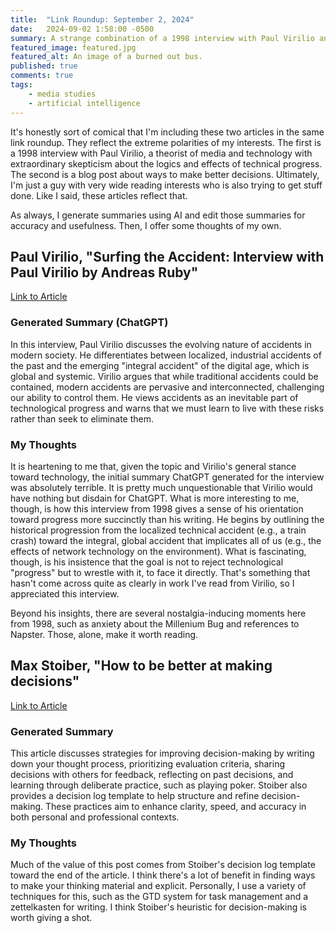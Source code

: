 ```yaml
---
title:  "Link Roundup: September 2, 2024"
date:   2024-09-02 1:58:00 -0500
summary: A strange combination of a 1998 interview with Paul Virilio and a blog post about ways to make better decisions. 
featured_image: featured.jpg
featured_alt: An image of a burned out bus.
published: true
comments: true
tags:
    - media studies
    - artificial intelligence
---
```


It's honestly sort of comical that I'm including these two articles in
the same link roundup. They reflect the extreme polarities of my
interests. The first is a 1998 interview with Paul Virilio, a theorist
of media and technology with extraordinary skepticism about the logics
and effects of technical progress. The second is a blog post about ways
to make better decisions. Ultimately, I'm just a guy with very wide
reading interests who is also trying to get stuff done. Like I said,
these articles reflect that.

As always, I generate summaries using AI and edit those summaries for
accuracy and usefulness. Then, I offer some thoughts of my own.

## Paul Virilio, "Surfing the Accident: Interview with Paul Virilio by Andreas Ruby"

[Link to Article](https://v2.nl/articles/surfing-the-accident)

### Generated Summary (ChatGPT)

In this interview, Paul Virilio discusses the evolving nature of
accidents in modern society. He differentiates between localized,
industrial accidents of the past and the emerging \"integral accident\"
of the digital age, which is global and systemic. Virilio argues that
while traditional accidents could be contained, modern accidents are
pervasive and interconnected, challenging our ability to control them.
He views accidents as an inevitable part of technological progress and
warns that we must learn to live with these risks rather than seek to
eliminate them.

### My Thoughts

It is heartening to me that, given the topic and Virilio's general
stance toward technology, the initial summary ChatGPT generated for the
interview was absolutely terrible. It is pretty much unquestionable that
Virilio would have nothing but disdain for ChatGPT. What is more
interesting to me, though, is how this interview from 1998 gives a sense
of his orientation toward progress more succinctly than his writing. He
begins by outlining the historical progression from the localized
technical accident (e.g., a train crash) toward the integral, global
accident that implicates all of us (e.g., the effects of network
technology on the environment). What is fascinating, though, is his
insistence that the goal is not to reject technological "progress" but
to wrestle with it, to face it directly. That's something that hasn't
come across quite as clearly in work I've read from Virilio, so I
appreciated this interview.

Beyond his insights, there are several nostalgia-inducing moments here from 1998, such as anxiety about the Millenium Bug and
references to Napster. Those, alone, make it worth reading.

## Max Stoiber, "How to be better at making decisions"

[Link to Article](https://mxstbr.com/notes/decision-making)

### Generated Summary

This article discusses strategies for improving decision-making by writing down your
thought process, prioritizing evaluation criteria, sharing decisions
with others for feedback, reflecting on past decisions, and learning
through deliberate practice, such as playing poker. Stoiber also
provides a decision log template to help structure and refine
decision-making. These practices aim to enhance clarity, speed, and
accuracy in both personal and professional contexts.

### My Thoughts

Much of the value of this post comes from Stoiber's decision log
template toward the end of the article. I think there's a lot of benefit
in finding ways to make your thinking material and explicit. Personally, I
 use a variety of techniques for this, such as the GTD system
for task management and a zettelkasten for writing. I think Stoiber's
heuristic for decision-making is worth giving a shot.
